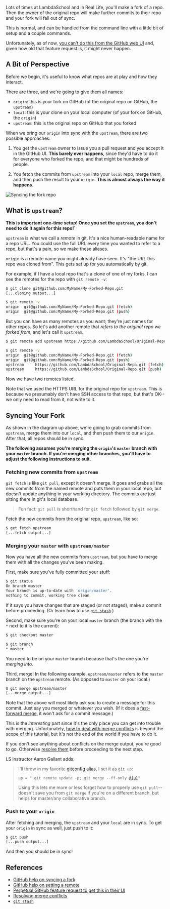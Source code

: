 Lots of times at LambdaSchool and in Real Life, you'll make a fork of a repo. Then the owner of the original repo will make further commits to their repo and your fork will fall out of sync.

This is normal, and can be handled from the command line with a little bit of setup and a couple commands.

Unfortunately, as of now, [you can't do this from the GitHub web UI](https://github.com/isaacs/github/issues/121) and, given how old that feature request is, it might never happen.

## A Bit of Perspective

Before we begin, it's useful to know what repos are at play and how they interact.

There are three, and we're going to give them all names:

* `origin`: this is your fork on GitHub (of the original repo on GitHub, the `upstream`)
* `local`: this is your clone on your local computer (of your fork on GitHub, the `origin`)
* `upstream`: this is the original repo on GitHub that you forked

When we bring our `origin` into sync with the `upstream`, there are two possible approaches:

1. You get the `upstream` owner to issue you a pull request and you accept it in the GitHub UI. **This barely ever happens**, since they'd have to do it for everyone who forked the repo, and that might be hundreds of people.

2. You fetch the commits from `upstream` into your `local` repo, merge them, and then push the result to your `origin`. **This is almost always the way it happens**.

![Syncing the fork repo](https://github.com/LambdaSchool/BeejWiki/blob/master/wiki-images/repo-fork-sync.svg)

## What is `upstream`?

**This is important one-time setup! Once you set the `upstream`, you don't need to do it again for this repo!**`

`upstream` is what we call a _remote_ in git. It's a nice human-readable name for a repo URL. You could use the full URL every time you wanted to refer to a repo, but that's a pain, so we make these aliases.

`origin` is a remote name you might already have seen. It's "the URL this repo was cloned from". This gets set up for you automatically by git.

For example, if I have a local repo that's a clone of one of my forks, I can see the remotes for the repo with `git remote -v`:

```bash
$ git clone git@github.com:MyName/My-Forked-Repo.git
[...cloning output...] 

$ git remote -v
origin	git@github.com:MyName/My-Forked-Repo.git (fetch)
origin	git@github.com:MyName/My-Forked-Repo.git (push)
```

But you can have as many remotes as you want; they're just names for other repos. So let's add another remote that _refers to the original repo we forked from_, and let's call it `upstream`.

```bash
$ git remote add upstream https://github.com/LambdaSchool/Original-Repo.git

$ git remote -v
origin	git@github.com:MyName/My-Forked-Repo.git (fetch)
origin	git@github.com:MyName/My-Forked-Repo.git (push)
upstream     https://github.com/LambdaSchool/Original-Repo.git (fetch)
upstream     https://github.com/LambdaSchool/Original-Repo.git (push)
```

Now we have two remotes listed.

Note that we used the HTTPS URL for the original repo for `upstream`. This is because we presumably don't have SSH access to that repo, but that's OK--we only need to read from it, not write to it.

## Syncing Your Fork

As shown in the diagram up above, we're going to grab commits from `upstream`, merge them into our `local`, and then push them to our `origin`. After that, all repos should be in sync.

**The following assumes you're merging the `origin`'s `master` branch with your `master` branch. If you're merging other branches, you'll have to adjust the following instructions to suit.**

### Fetching new commits from `upstream`

`git fetch` is like `git pull`, except it doesn't merge. It goes and grabs all the new commits from the named remote and puts them in your local repo, but doesn't update anything in your working directory. The commits are just sitting there in git's local database.

> Fun fact: `git pull` is shorthand for `git fetch` followed by `git merge`.


Fetch the new commits from the original repo, `upstream`, like so:

```bash
$ get fetch upstream
[...fetch output...]
```

### Merging your `master` with `upstream/master`

Now you have all the new commits from `upstream`, but you have to merge them with all the changes you've been making.

First, make sure you've fully committed your stuff:

```bash
$ git status
On branch master
Your branch is up-to-date with 'origin/master'.
nothing to commit, working tree clean
```

If it says you have changes that are staged (or not staged), make a commit before proceeding. (Or learn how to use [`git stash`](https://git-scm.com/book/en/v1/Git-Tools-Stashing).)

Second, make sure you're on your local `master` branch (the branch with the `*` next to it is the current):

```bash
$ git checkout master

$ git branch
* master
```

You need to be on your `master` branch because that's the one you're _merging into_.

Third, merge! In the following example, `upstream/master` refers to the `master` branch on the `upstream` remote. (As opposed to `master` on your local.)

```bash
$ git merge upstream/master
[...merge output...]
```

Note that the above will most likely ask you to create a message for this commit. Just say you merged or whatever you wish. (If it does a [fast-forward merge](https://git-scm.com/book/en/v2/Git-Branching-Basic-Branching-and-Merging), it won't ask for a commit message.)

This is the _interesting_ part since it's the only place you can get into trouble with merging. Unfortunately, [how to deal with merge conflicts](https://git-scm.com/book/en/v2/Git-Branching-Basic-Branching-and-Merging) is beyond the scope of this tutorial, but it's not the end of the world if you have to do it.

If you don't see anything about conflicts on the merge output, you're good to go. Otherwise [resolve them](https://git-scm.com/book/en/v2/Git-Branching-Basic-Branching-and-Merging) before proceeding to the next step.

LS Instructor Aaron Gallant adds:

> I'll throw in my favorite [gitconfig alias](https://git-scm.com/docs/git-config), I set it as `git up`:
>    
>    `up = "!git remote update -p; git merge --ff-only `[`@{u}`](https://git-scm.com/docs/gitrevisions)`"`
>
> Using this lets me more or less forget how to properly use `git pull`--doesn't save you from `git merge` if you're on a different branch, but helps for master/any collaborative branch.

### Push to your `origin`

After fetching and merging, the `upstream` and your `local` are in sync. To get your `origin` in sync as well, just push to it:

```bash
$ git push
[...push output...]
```

And then you should be in sync!

## References

* [GitHub help on syncing a fork](https://help.github.com/articles/syncing-a-fork/)
* [GitHub help on setting a remote](https://help.github.com/articles/configuring-a-remote-for-a-fork/)
* [Perpetual GitHub feature request to get this in their UI](https://github.com/isaacs/github/issues/121)
* [Resolving merge conflicts](https://git-scm.com/book/en/v2/Git-Branching-Basic-Branching-and-Merging)
* [`git stash`](https://git-scm.com/book/en/v1/Git-Tools-Stashing)